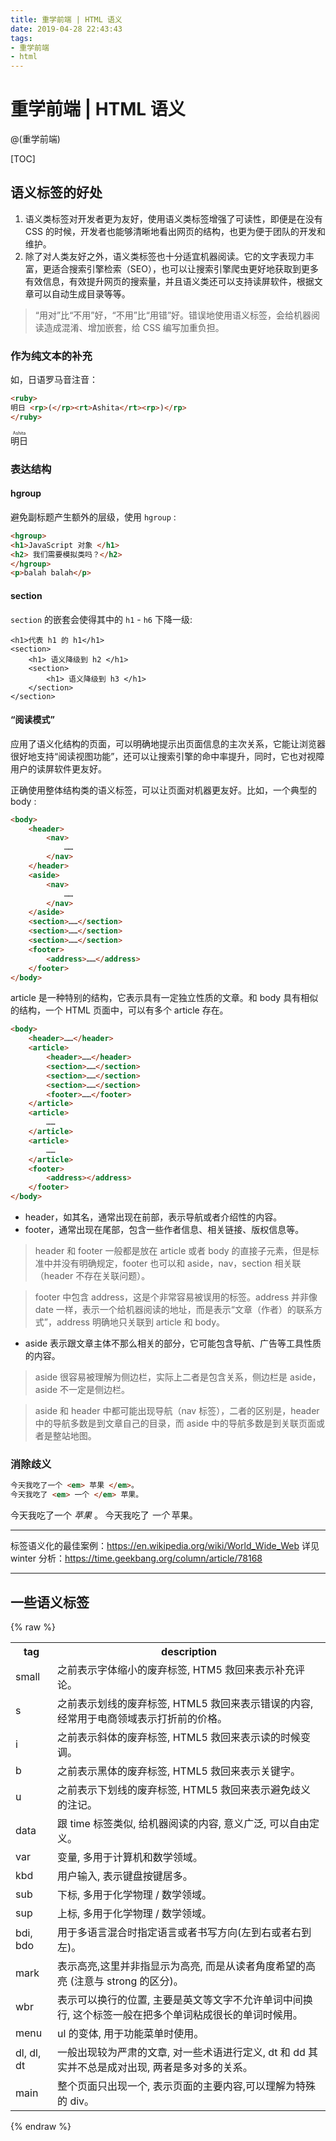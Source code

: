 ```yaml
---
title: 重学前端 | HTML 语义
date: 2019-04-28 22:43:43
tags: 
- 重学前端
- html
---
```


# 重学前端 | HTML 语义

@(重学前端)

[TOC]

## 语义标签的好处

1. 语义类标签对开发者更为友好，使用语义类标签增强了可读性，即便是在没有 CSS 的时候，开发者也能够清晰地看出网页的结构，也更为便于团队的开发和维护。
2. 除了对人类友好之外，语义类标签也十分适宜机器阅读。它的文字表现力丰富，更适合搜索引擎检索（SEO），也可以让搜索引擎爬虫更好地获取到更多有效信息，有效提升网页的搜索量，并且语义类还可以支持读屏软件，根据文章可以自动生成目录等等。

> “用对”比“不用”好，“不用”比“用错”好。错误地使用语义标签，会给机器阅读造成混淆、增加嵌套，给 CSS 编写加重负担。

### 作为纯文本的补充

如，日语罗马音注音：
```html
<ruby>
明日 <rp>(</rp><rt>Ashita</rt><rp>)</rp>
</ruby>
```

<ruby>
明日 <rp>(</rp><rt>Ashita</rt><rp>)</rp>
</ruby>

### 表达结构

####  hgroup

避免副标题产生额外的层级，使用 `hgroup` :
```html
<hgroup>
<h1>JavaScript 对象 </h1>
<h2> 我们需要模拟类吗？</h2>
</hgroup>
<p>balah balah</p>
```

#### section

`section` 的嵌套会使得其中的 `h1` - `h6` 下降一级:
```
<h1>代表 h1 的 h1</h1>
<section>
    <h1> 语义降级到 h2 </h1>
    <section>
        <h1> 语义降级到 h3 </h1>
    </section>
</section>
```

#### “阅读模式”

应用了语义化结构的页面，可以明确地提示出页面信息的主次关系，它能让浏览器很好地支持“阅读视图功能”，还可以让搜索引擎的命中率提升，同时，它也对视障用户的读屏软件更友好。

正确使用整体结构类的语义标签，可以让页面对机器更友好。比如，一个典型的 body : 
```html
<body>
    <header>
        <nav>
            ……
        </nav>
    </header>
    <aside>
        <nav>
            ……
        </nav>
    </aside>
    <section>……</section>
    <section>……</section>
    <section>……</section>
    <footer>
        <address>……</address>
    </footer>
</body>
```

article 是一种特别的结构，它表示具有一定独立性质的文章。和 body 具有相似的结构，一个 HTML 页面中，可以有多个 article 存在。
```html
<body>
    <header>……</header>
    <article>
        <header>……</header>
        <section>……</section>
        <section>……</section>
        <section>……</section>
        <footer>……</footer>
    </article>
    <article>
        ……
    </article>
    <article>
        ……
    </article>
    <footer>
        <address></address>
    </footer>
</body>
```

- header，如其名，通常出现在前部，表示导航或者介绍性的内容。
- footer，通常出现在尾部，包含一些作者信息、相关链接、版权信息等。

> header 和 footer 一般都是放在 article 或者 body 的直接子元素，但是标准中并没有明确规定，footer 也可以和 aside，nav，section 相关联（header 不存在关联问题）。

> footer 中包含 address，这是个非常容易被误用的标签。address 并非像 date 一样，表示一个给机器阅读的地址，而是表示“文章（作者）的联系方式”，address 明确地只关联到 article 和 body。

- aside 表示跟文章主体不那么相关的部分，它可能包含导航、广告等工具性质的内容。

> aside 很容易被理解为侧边栏，实际上二者是包含关系，侧边栏是 aside，aside 不一定是侧边栏。

> aside 和 header 中都可能出现导航（nav 标签），二者的区别是，header 中的导航多数是到文章自己的目录，而 aside 中的导航多数是到关联页面或者是整站地图。


### 消除歧义

```html
今天我吃了一个 <em> 苹果 </em>。
今天我吃了 <em> 一个 </em> 苹果。
```

今天我吃了一个 <em> 苹果 </em>。
今天我吃了 <em> 一个 </em> 苹果。

---

标签语义化的最佳案例：https://en.wikipedia.org/wiki/World_Wide_Web
详见 winter 分析：https://time.geekbang.org/column/article/78168

---

## 一些语义标签

{% raw %}
<table>
    <tr>
        <th>tag</th>
        <th>description</th>
    </tr>
    <tr>
        <td>small</td>
        <td>之前表示字体缩小的废弃标签, HTM5 救回来表示补充评论。</td>
    </tr>
    <tr>
        <td>s</td>
        <td>之前表示划线的废弃标签, HTML5 救回来表示错误的内容, 经常用于电商领域表示打折前的价格。</td>
    </tr>
    <tr>
        <td>i</td>
        <td>之前表示斜体的废弃标签, HTML5 救回来表示读的时候变调。</td>
    </tr>
    <tr>
        <td>b</td>
        <td>之前表示黑体的废弃标签, HTML5 救回来表示关键字。</td>
    </tr>
    <tr>
        <td>u</td>
        <td>之前表示下划线的废弃标签, HTML5 救回来表示避免歧义的注记。</td>
    </tr>
    <tr>
        <td>data</td>
        <td>跟 time 标签类似, 给机器阅读的内容, 意义广泛, 可以自由定义。</td>
    </tr>
    <tr>
        <td>var</td>
        <td>变量, 多用于计算机和数学领域。</td>
    </tr>
    <tr>
        <td>kbd</td>
        <td>用户输入, 表示键盘按键居多。</td>
    </tr>
    <tr>
        <td>sub</td>
        <td>下标, 多用于化学物理 / 数学领域。</td>
    </tr>
    <tr>
        <td>sup</td>
        <td>上标, 多用于化学物理 / 数学领域。</td>
    </tr>
    <tr>
        <td>bdi, bdo</td>
        <td>用于多语言混合时指定语言或者书写方向(左到右或者右到左)。</td>
    </tr>
    <tr>
        <td>mark</td>
        <td>表示高亮,这里并非指显示为高亮, 而是从读者角度希望的高亮 (注意与 strong 的区分)。</td>
    </tr>
    <tr>
        <td>wbr</td>
        <td>表示可以换行的位置, 主要是英文等文字不允许单词中间换行, 这个标签一般在把多个单词粘成很长的单词时候用。</td>
    </tr>
    <tr>
        <td>menu</td>
        <td>ul 的变体, 用于功能菜单时使用。</td>
    </tr>
    <tr>
        <td>dl, dl, dt</td>
        <td>一般出现较为严肃的文章, 对一些术语进行定义, dt 和 dd 其实并不总是成对出现, 两者是多对多的关系。<br></td>
    </tr>
    <tr>
        <td>main</td>
        <td>整个页面只出现一个, 表示页面的主要内容,可以理解为特殊的 div。</td>
    </tr>
</table>
{% endraw %}
